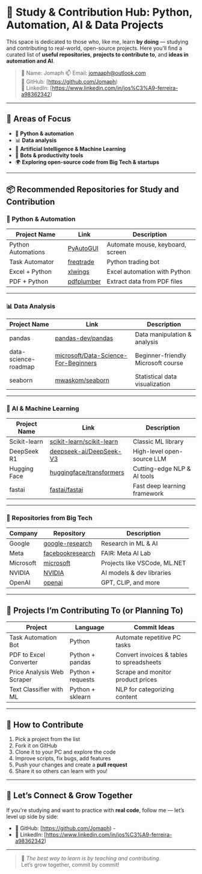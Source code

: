 # 🚀 Study & Contribution Hub: Python, Automation, AI & Data Projects

This space is dedicated to those who, like me, learn **by doing** — studying and contributing to real-world, open-source projects. Here you'll find a curated list of **useful repositories**, **projects to contribute to**, and **ideas in automation and AI**.

> 👤 Name:  Jomaph 
> 📫 Email: jomaaph@outlook.com  
> 💼 GitHub: [https://github.com/Jomaph)  
> 📎 LinkedIn: [https://www.linkedin.com/in/jos%C3%A9-ferreira-a98362342)

---

## 🧠 Areas of Focus

- 🐍 **Python & automation**
- 📊 **Data analysis**
- 🧠 **Artificial Intelligence & Machine Learning**
- 🤖 **Bots & productivity tools**
- 🌍 **Exploring open-source code from Big Tech & startups**

---

## 📦 Recommended Repositories for Study and Contribution

### 🔹 Python & Automation

| Project Name      | Link | Description |
|-------------------|------|-------------|
| Python Automations | [PyAutoGUI](https://github.com/asweigart/pyautogui) | Automate mouse, keyboard, screen |
| Task Automator     | [freqtrade](https://github.com/freqtrade/freqtrade) | Python trading bot |
| Excel + Python     | [xlwings](https://github.com/xlwings/xlwings) | Excel automation with Python |
| PDF + Python       | [pdfplumber](https://github.com/jsvine/pdfplumber) | Extract data from PDF files |

---

### 📊 Data Analysis

| Project Name            | Link | Description |
|-------------------------|------|-------------|
| pandas                  | [pandas-dev/pandas](https://github.com/pandas-dev/pandas) | Data manipulation & analysis |
| data-science-roadmap    | [microsoft/Data-Science-For-Beginners](https://github.com/microsoft/Data-Science-For-Beginners) | Beginner-friendly Microsoft course |
| seaborn                 | [mwaskom/seaborn](https://github.com/mwaskom/seaborn) | Statistical data visualization |

---

### 🧠 AI & Machine Learning

| Project Name      | Link | Description |
|-------------------|------|-------------|
| Scikit-learn      | [scikit-learn/scikit-learn](https://github.com/scikit-learn/scikit-learn) | Classic ML library |
| DeepSeek R1       | [deepseek-ai/DeepSeek-V3](https://github.com/deepseek-ai/DeepSeek-V3) | High-level open-source LLM |
| Hugging Face      | [huggingface/transformers](https://github.com/huggingface/transformers) | Cutting-edge NLP & AI tools |
| fastai            | [fastai/fastai](https://github.com/fastai/fastai) | Fast deep learning framework |

---

### 🧩 Repositories from Big Tech

| Company     | Repository | Description |
|-------------|------------|-------------|
| Google      | [google-research](https://github.com/google-research/google-research) | Research in ML & AI |
| Meta        | [facebookresearch](https://github.com/facebookresearch) | FAIR: Meta AI Lab |
| Microsoft   | [microsoft](https://github.com/microsoft) | Projects like VSCode, ML.NET |
| NVIDIA      | [NVIDIA](https://github.com/NVIDIA) | AI models & dev libraries |
| OpenAI      | [openai](https://github.com/openai) | GPT, CLIP, and more |

---

## 🔧 Projects I’m Contributing To (or Planning To)

| Project                      | Language      | Commit Ideas |
|-----------------------------|---------------|--------------|
| Task Automation Bot          | Python        | Automate repetitive PC tasks |
| PDF to Excel Converter       | Python + pandas | Convert invoices & tables to spreadsheets |
| Price Analysis Web Scraper   | Python + requests | Scrape and monitor product prices |
| Text Classifier with ML      | Python + sklearn | NLP for categorizing content |

---

## 🤝 How to Contribute

1. Pick a project from the list  
2. Fork it on GitHub  
3. Clone it to your PC and explore the code  
4. Improve scripts, fix bugs, add features  
5. Push your changes and create a **pull request**  
6. Share it so others can learn with you!

---

## 🌱 Let’s Connect & Grow Together

If you're studying and want to practice with **real code**, follow me — let’s level up side by side:

- 💼 GitHub: [https://github.com/Jomaph)  -
- 📎 LinkedIn: [https://www.linkedin.com/in/jos%C3%A9-ferreira-a98362342)

---

> 🧠 *The best way to learn is by teaching and contributing.*  
> Let’s grow together, commit by commit!
